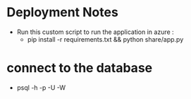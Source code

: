 # Deployment Notes
 - Run this custom script to run the application in azure : 
    - pip install -r requirements.txt && python share/app.py

# connect to the database
 - psql -h <host> -p <port> -U <userName> -W